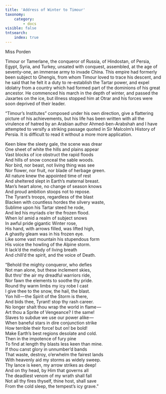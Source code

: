```yaml
---
title: 'Address of Winter to Timour'
taxonomy:
    category:
        - docs
visible: false
tntsearch:
    index: true
---
```


<div class="author">Miss Porden</div>

Timour or Tamerlane, the conqueror of Russia, of Hindostan, of Persia, Egypt, Syria, and Turkey, unsated with conquest, assembled, at the age of seventy-one, an immense army to invade China. This empire had formerly been subject to Ghengis, from whom Timour loved to trace his descent, and he said that he felt it a duty to re-establish the Tartar power, and expel idolatry from a country which had formed part of the dominions of his great ancestor. He commenced his march in the depth of winter, and passed the Jaxartes on the ice, but illness stopped him at Otrar and his forces were soon deprived of their leader.

“Timour’s Institutes” composed under his own direction, give a flattering picture of his achievements, but his life has been written with all the virulence of hatred by an Arabian author Ahmed-ben-Arabshah and I have attempted to versify a striking passage quoted in Sir Malcolm’s History of Persia. It is difficult to read it without a more more application.

Keen blew the sleety gale, the scene was drear  
One sheet of white the hills and plains appear  
Vast blocks of ice obstruct the rapid floods  
And hills of snow conceal the sable woods.  
Nor bird, nor beast, not living thing was see  
Nor flower, nor fruit, nor blade of herbage green.  
All nature knew the appointed time of rest  
And sheltered slept in Earth’s maternal breast.  
Man’s heart alone, no change of season knows  
And proud ambition stoops not to repose.  
The Tyrant’s troops, regardless of the blast  
Blacken with countless hordes the silvery waste,  
Sublime upon his Tartar steed he rode,  
And led his myriads o’er the frozen flood.  
When lo! amid a realm of subject snows  
In awful pride gigantic Winter rose,  
His hand, with arrows filled, was lifted high,  
A ghastly gleam was in his frozen eye.  
Like some vast mountain his stupendous form  
His voice the howling of the Alpine storm.  
It lack’d the melody of living breath  
And chill’d the spirit, and the voice of Death.

“Behold the mighty conqueror, who defies  
Not man alone, but these inclement skies,  
But thro’ the air my dreadful warriors ride,  
Nor fawn the elements to soothe thy pride.  
Round thy warm limbs my icy robe I cast  
I give thee to the snow, the hail, the blast.  
Yon hill — the Spirit of the Storm is there,  
And bids thee, Tyrant! stop thy rash career.  
No longer shalt thou wrap the world in flame —   
Art thou a Sprite of Vengeance? I the same!  
Slaves to subdue we use our power alike —  
When baneful stars in dire conjunction strike  
How terrible their force! but on! be bold!  
Make Earth’s best regions desolate and cold.  
Then in the impotence of fury pine  
To find at length thy blasts less keen than mine.  
If thou canst glory in unnumber’d bands  
That waste, destroy, o’erwhelm the fairest lands  
With heavenly aid my storms as widely sweep.  
Thy lance is keen, my arrow strikes as deep!  
And on thy head, by Him that governs all  
The deadliest venom of my wrath shall fall  
Not all thy fires thyself, thine host, shall save  
From the cold sleep, the tempest’s icy grave.”